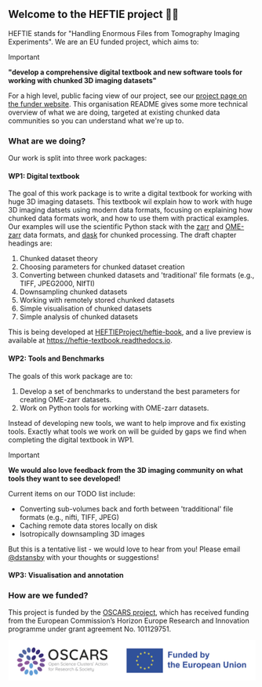 ## Welcome to the HEFTIE project 🐘🧊

HEFTIE stands for "Handling Enormous Files from Tomography Imaging Experiments".
We are an EU funded project, which aims to:

> [!IMPORTANT]
> **"develop a comprehensive digital textbook and new software tools for working with chunked 3D imaging datasets"**

For a high level, public facing view of our project, see our [project page on the funder website](https://www.oscars-project.eu/projects/heftie-handling-enormous-files-tomographic-imaging-experiments).
This organisation README gives some more technical overview of what we are doing, targeted at existing chunked data communities so you can understand what we're up to.

### What are we doing?

Our work is split into three work packages:

#### WP1: Digital textbook

The goal of this work package is to write a digital textbook for working with huge 3D imaging datasets.
This textbook wil explain how to work with huge 3D imaging datsets using modern data formats, focusing on explaining how chunked data formats work, and how to use them with practical examples.
Our examples will use the scientific Python stack with the [zarr](https://zarr.dev/) and [OME-zarr](https://ngff.openmicroscopy.org/index.html) data formats, and [dask](https://docs.dask.org/en/stable/) for chunked processing.
The draft chapter headings are:

1. Chunked dataset theory
2. Choosing parameters for chunked dataset creation
3. Converting between chunked datasets and 'traditional' file formats (e.g., TIFF, JPEG2000, NIfTI)
4. Downsampling chunked datasets
5. Working with remotely stored chunked datasets
6. Simple visualisation of chunked datasets
7. Simple analysis of chunked datasets

This is being developed at [HEFTIEProject/heftie-book](https://github.com/HEFTIEProject/heftie-textbook), and a live preview is available at https://heftie-textbook.readthedocs.io.

#### WP2: Tools and Benchmarks

The goals of this work package are to:
1. Develop a set of benchmarks to understand the best parameters for creating OME-zarr datasets.
2. Work on Python tools for working with OME-zarr datasets.

Instead of developing new tools, we want to help improve and fix existing tools.
Exactly what tools we work on will be guided by gaps we find when completing the digital textbook in WP1.

> [!IMPORTANT]
> **We would also love feedback from the 3D imaging community on what tools they want to see developed!**

Current items on our TODO list include:
- Converting sub-volumes back and forth between 'tradditional' file formats (e.g., nifti, TIFF, JPEG)
- Caching remote data stores locally on disk
- Isotropically downsampling 3D images

But this is a tentative list - we would love to hear from you!
Please email [@dstansby](https://github.com/dstansby) with your thoughts or suggestions!

#### WP3: Visualisation and annotation



### How are we funded?

This project is funded by the [OSCARS project](https://oscars-project.eu/), which has received funding from the European Commission’s Horizon Europe Research and Innovation programme under grant agreement No. 101129751.

![OSCARS and EU logos](images/OSCARS-logo-EUflag.png)

<!--

**Here are some ideas to get you started:**

🙋‍♀️ A short introduction - what is your organization all about?
🌈 Contribution guidelines - how can the community get involved?
👩‍💻 Useful resources - where can the community find your docs? Is there anything else the community should know?
🍿 Fun facts - what does your team eat for breakfast?
🧙 Remember, you can do mighty things with the power of [Markdown](https://docs.github.com/github/writing-on-github/getting-started-with-writing-and-formatting-on-github/basic-writing-and-formatting-syntax)
-->
